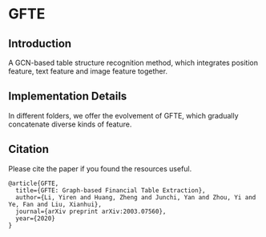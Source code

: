 # GFTE
## Introduction
A GCN-based table structure recognition method, which integrates position feature, text feature and image feature together.
## Implementation Details
In different folders, we offer the evolvement of GFTE, which gradually concatenate diverse kinds of feature.
## Citation
Please cite the paper if you found the resources useful.

```
@article{GFTE,
  title={GFTE: Graph-based Financial Table Extraction},
  author={Li, Yiren and Huang, Zheng and Junchi, Yan and Zhou, Yi and Ye, Fan and Liu, Xianhui},
  journal={arXiv preprint arXiv:2003.07560},
  year={2020}
}
```
